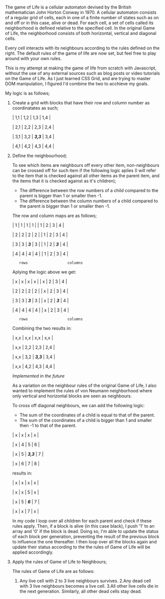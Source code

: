 The game of Life is a cellular automaton devised by the British mathematician John Horton Conway in 1970. A cellular automaton consists of a regular grid of cells, each in one of a finite number of states such as on and off or in this case, alive or dead. For each cell, a set of cells called its neighborhood is defined relative to the specified cell. In the original Game of Life, the neighborhood consists of both horizontal, vertical and diagonal cells.

Every cell interacts with its neighbours according to the rules defined on the right. The default rules of the game of life are now set, but feel free to play around with your own rules.

This is my attempt at making the game of life from scratch with Javascript, without the use of any external sources such as blog posts or video tutorials on the Game of Life. As I just learned CSS Grid, and are trying to master DOM manipulation, I figured I'd combine the two to acchieve my goals.


My logic is as follows;



1. Create a grid with blocks that have their row and column number as coordinatates as such;

    | 1,1 | 1,2 | 1,3 | 1,4 |

    | 2,1 | 2,2 | 2,3 | 2,4 |

    | 3,1 | 3,2 | ***3,3*** | 3,4 |

    | 4,1 | 4,2 | 4,3 | 4,4 |



2. Define the neighbourhood;

    To see which items are neighbours off every other item, non-neighbours can be crossed off for such item if the following logic aplies (I will refer to the item that is checked against all other items as the parent item, and the items that it is checked against as it's children); 

    - The difference between the row numbers of a child compared to the parent is bigger than 1 or smaller then -1.
    - The difference between the column numbers of a child compared to the parent is bigger than 1 or smaller then -1. 

    The row and column maps are as follows; 


    | 1 | 1 | 1 | 1 |       | 1 | 2 | 3 | 4 |                           

    | 2 | 2 | 2 | 2 |       | 1 | 2 | 3 | 4 |                           
                                                  
    | 3 | 3 | ***3*** | 3 |       | 1 | 2 | ***3*** | 4 |                           

    | 4 | 4 | 4 | 4 |       | 1 | 2 | 3 | 4 |                           

          rows                  columns                                 


    Aplying the logic above we get:


    | x | x | x | x |       | x | 2 | 3 | 4 |

    | 2 | 2 | 2 | 2 |       | x | 2 | 3 | 4 |

    | 3 | 3 | ***3*** | 3 |       | x | 2 | ***3*** | 4 |
    
    | 4 | 4 | 4 | 4 |       | x | 2 | 3 | 4 |

          rows                  columns

    Combining the two results in:

    | x,x | x,x | x,x | x,x |

    | x,x | 2,2 | 2,3 | 2,4 |

    | x,x | 3,2 | ***3,3*** | 3,4 |

    | x,x | 4,2 | 4,3 | 4,4 |


    *Implemented in the future*

    As a variation on the neighbour rules of the original Game of Life, I also wanted to implement the rules of von Neumann neighborhood where only vertical and horizontal blocks are seen as neighbours. 

    To cross off diagonal neighbours, we can add the following logic:

    - The sum of the coordinates of a child is equal to that of the parent.
    - The sum of the coordinates of a child is bigger than 1 and smaller then -1 to that of the parent. 

    | x | x | x | x |

    | x | 4 | 5 | 6 |

    | x | 5 | ***3,3*** | 7 |

    | x | 6 | 7 | 8 |

    results in:

    | x | x | x | x |

    | x | x | 5 | x |

    | x | 5 | ***6*** | 7 |

    | x | x | 7 | x |

    In my code I loop over all children for each parent and check if these rules apply. Then, if a block is alive (in this case black), I push '1' to an array and '0' if the block is dead. Doing so, I'm able to update the status of each block per generation, preventing the result of the previous block to influence the one thereafter. I then loop over all the blocks again and update their status according to the the rules of Game of Life will be applied accordingly.

3. Apply the rules of Game of Life to Neighbours;

    The rules of Game of Life are as follows:

    1. Any live cell with 2 to 3 live neighbours survives.
    2.Any dead cell with 3 live neighbours becomes a live cell.
    3.All other live cells die in the next generation. Similarly, all other dead cells stay dead.




